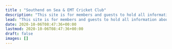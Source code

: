 ```yaml
---
title : "Southend on Sea & EMT Cricket Club"
description: "This site is for members and guests to hold all information about the club"
lead: "This site is for members and guests to hold all information about the club"
date: 2020-10-06T08:47:36+00:00
lastmod: 2020-10-06T08:47:36+00:00
draft: false
images: []
---
```

